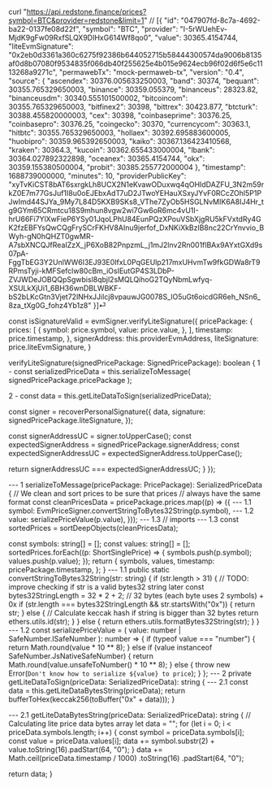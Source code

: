  curl "https://api.redstone.finance/prices?symbol=BTC&provider=redstone&limit=1"
// [{ "id": "047907fd-8c7a-4692-ba22-0137fe08d22f", "symbol": "BTC", "provider": "I-5rWUehEv-MjdK9gFw09RxfSLQX9DIHxG614Wf8qo0", "value": 30365.4154744, "liteEvmSignature": "0x2eb0d3361a360c6275f92386b644052715b58444300574da9006b8135af0d8b07080f9534835f066db40f255625e4b015e9624ecb96f02d6f5e6c1113268a9271c", "permawebTx": "mock-permaweb-tx", "version": "0.4", "source": { "ascendex": 30376.005633250003, "band": 30374, "bequant": 30355.765329650003, "binance": 30359.055379, "binanceus": 28323.82, "binanceusdm": 30340.555101500002, "bitcoincom": 30355.765329650003, "bitfinex2": 30398, "bittrex": 30423.877, "btcturk": 30388.455820000003, "cex": 30398, "coinbaseprime": 30376.25, "coinbasepro": 30376.25, "coingecko": 30370, "currencycom": 30363.1, "hitbtc": 30355.765329650003, "hollaex": 30392.695883600005, "huobipro": 30359.965392650003, "kaiko": 30367.136423410568, "kraken": 30364.3, "kucoin": 30362.655433000004, "lbank": 30364.027892322898, "oceanex": 30365.4154744, "okx": 30359.155380500004, "probit": 30385.255772000004 }, "timestamp": 1688739000000, "minutes": 10, "providerPublicKey": "xyTvKiCST8bAT6sxrgkLh8UCX2N1eKvawODuxwq4qOHIdDAZFU_3N2m59rkZ0E7m77GsJuf1I8u0oEJEbxAdT7uD2JTwoYEHauXSxyJYvF0RCcZOhl5P1PJwImd44SJYa_9My7L84D5KXB9SKs8_VThe7ZyOb5HSGLNvMIK6A8IJ4Hr_tg9GYm65CRmtcu18S9mhun8vgw2wi7Gw6oR6mc4vU1I-hrU66Fi7YlXwFieP6YSy01JqoLPhU84EunPQzXPouVSbXjgRU5kFVxtdRy4GK2fzEBFYsQwCQgFrySCrFKHV8AInu9jerfof_DxNKiXkBzlB8nc22CrYnvvio_BWyh-gN0hQHZT0gwMR-A7sbXNCQJfReaIZzX_jP6XoB82PnpzmL_j1mJ2lnv2Rn001flBAx9AYxtGXd9s07pA-FggTbEG3Y2UnlWW6l3EJ93E0IfxL0PqGEUlp217mxUHvmTw9fkGDWa8rT9RPmsTyji-kMFSefclw80cBm_iOsIEutGP4S3LDbP-ZVJWDeJOBQQpSgwbisl8qbjl2sMQLQihoG2TQyNbmLwfyq-XSULkXjUi1_6BH36wnDBLWBKF-bS2bLKcGtn3Vjet72lNHxJJilcj8vpauwJG0078S_lO5uGt6oicdGR6eh_NSn6_8za_tXg0G_fohz4Yb1z8" }]⏎



const isSignatureValid = evmSigner.verifyLiteSignature({
  pricePackage: {
    prices: [
      {
        symbol: price.symbol,
        value: price.value,
      },
    ],
    timestamp: price.timestamp,
  },
  signerAddress: this.providerEvmAddress,
  liteSignature: price.liteEvmSignature,
}

verifyLiteSignature(signedPricePackage: SignedPricePackage): boolean {
  1 - const serializedPriceData = this.serializeToMessage(
    signedPricePackage.pricePackage
  );

  2 - const data = this.getLiteDataToSign(serializedPriceData);

  const signer = recoverPersonalSignature({
    data,
    signature: signedPricePackage.liteSignature,
  });

  const signerAddressUC = signer.toUpperCase();
  const expectedSignerAddress = signedPricePackage.signerAddress;
  const expectedSignerAddressUC = expectedSignerAddress.toUpperCase();

  return signerAddressUC === expectedSignerAddressUC;
}
});

--- 1
serializeToMessage(pricePackage: PricePackage): SerializedPriceData {
  // We clean and sort prices to be sure that prices
  // always have the same format
  const cleanPricesData = pricePackage.prices.map((p) => ({
   --- 1.1 symbol: EvmPriceSigner.convertStringToBytes32String(p.symbol),
   --- 1.2 value: serializePriceValue(p.value),
  }));
  --- 1.3 // imports
  --- 1.3 const sortedPrices = sortDeepObjects(cleanPricesData);

  const symbols: string[] = [];
  const values: string[] = [];
  sortedPrices.forEach((p: ShortSinglePrice) => {
    symbols.push(p.symbol);
    values.push(p.value);
  });
  return {
    symbols,
    values,
    timestamp: pricePackage.timestamp,
  };
}
--- 1.1
  public static convertStringToBytes32String(str: string) {
    if (str.length > 31) {
      // TODO: improve checking if str is a valid bytes32 string later
      const bytes32StringLength = 32 * 2 + 2; // 32 bytes (each byte uses 2 symbols) + 0x
      if (str.length === bytes32StringLength && str.startsWith("0x")) {
        return str;
      } else {
        // Calculate keccak hash if string is bigger than 32 bytes
        return ethers.utils.id(str);
      }
    } else {
      return ethers.utils.formatBytes32String(str);
    }
  }
--- 1.2
const serializePriceValue = (
  value: number | SafeNumber.ISafeNumber
): number => {
  if (typeof value === "number") {
    return Math.round(value * 10 ** 8);
  } else if (value instanceof SafeNumber.JsNativeSafeNumber) {
    return Math.round(value.unsafeToNumber() * 10 ** 8);
  } else {
    throw new Error(`Don't know how to serialize ${value} to price`);
  }
};
--- 2
private getLiteDataToSign(priceData: SerializedPriceData): string {
  --- 2.1 const data = this.getLiteDataBytesString(priceData);
  return bufferToHex(keccak256(toBuffer("0x" + data)));
}

--- 2.1
getLiteDataBytesString(priceData: SerializedPriceData): string {
  // Calculating lite price data bytes array
  let data = "";
  for (let i = 0; i < priceData.symbols.length; i++) {
    const symbol = priceData.symbols[i];
    const value = priceData.values[i];
    data += symbol.substr(2) + value.toString(16).padStart(64, "0");
  }
  data += Math.ceil(priceData.timestamp / 1000)
    .toString(16)
    .padStart(64, "0");

  return data;
}


